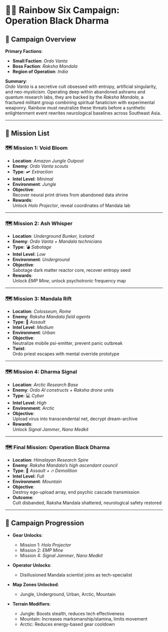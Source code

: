 # 🕵️‍♂️ Rainbow Six Campaign: **Operation Black Dharma**

## 🎯 Campaign Overview

**Primary Factions**:
  
- **Small Faction**: *Ordo Vanta*  
- **Boss Faction**: *Raksha Mandala*  
- **Region of Operation**: *India*

**Summary**:  
*Ordo Vanta* is a secretive cult obsessed with entropy, artificial singularity, and neo-mysticism. Operating deep within abandoned ashrams and quantum research labs, they are backed by the *Raksha Mandala*, a fractured militant group combining spiritual fanaticism with experimental weaponry. Rainbow must neutralize these threats before a synthetic enlightenment event rewrites neurological baselines across Southeast Asia.

---

## 📜 Mission List

### 🗺️ Mission 1: **Void Bloom**

- **Location**: *Amazon Jungle Outpost*
- **Enemy**: *Ordo Vanta scouts*
- **Type**: 🛩️ *Extraction*
- **Intel Level**: *Minimal*
- **Environment**: *Jungle*
- **Objective**:  
  Recover neural print drives from abandoned data shrine  
- **Rewards**:  
  Unlock *Holo Projector*, reveal coordinates of Mandala lab

---

### 🗺️ Mission 2: **Ash Whisper**

- **Location**: *Underground Bunker, Iceland*
- **Enemy**: *Ordo Vanta + Mandala technicians*
- **Type**: 💣 *Sabotage*
- **Intel Level**: *Low*
- **Environment**: *Underground*
- **Objective**:  
  Sabotage dark matter reactor core, recover entropy seed  
- **Rewards**:  
  Unlock *EMP Mine*, unlock psychotronic frequency map

---

### 🗺️ Mission 3: **Mandala Rift**

- **Location**: *Colosseum, Rome*
- **Enemy**: *Raksha Mandala field agents*
- **Type**: 🔫 *Assault*
- **Intel Level**: *Medium*
- **Environment**: *Urban*
- **Objective**:  
  Neutralize mobile psi-emitter, prevent panic outbreak  
- **Twist**:  
  Ordo priest escapes with mental override prototype

---

### 🗺️ Mission 4: **Dharma Signal**

- **Location**: *Arctic Research Base*
- **Enemy**: *Ordo AI constructs + Raksha drone units*
- **Type**: 💻 *Cyber*
- **Intel Level**: *High*
- **Environment**: *Arctic*
- **Objective**:  
  Upload virus into transcendental net, decrypt dream-archive  
- **Rewards**:  
  Unlock *Signal Jammer*, *Nano Medkit*

---

### 🗺️ Final Mission: **Operation Black Dharma**

- **Location**: *Himalayan Research Spire*
- **Enemy**: *Raksha Mandala’s high ascendant council*
- **Type**: 🔫 *Assault + 🔥 Demolition*
- **Intel Level**: *Full*
- **Environment**: *Mountain*
- **Objective**:  
  Destroy ego-upload array, end psychic cascade transmission  
- **Outcome**:  
  Cult disbanded, Raksha Mandala shattered, neurological safety restored

---

## 🧭 Campaign Progression

- **Gear Unlocks**:
  - Mission 1: *Holo Projector*
  - Mission 2: *EMP Mine*
  - Mission 4: *Signal Jammer*, *Nano Medkit*

- **Operator Unlocks**:
  - Disillusioned Mandala scientist joins as tech-specialist

- **Map Zones Unlocked**:
  - Jungle, Underground, Urban, Arctic, Mountain

- **Terrain Modifiers**:
  - Jungle: Boosts stealth, reduces tech effectiveness  
  - Mountain: Increases marksmanship/stamina, limits movement  
  - Arctic: Reduces energy-based gear cooldown
